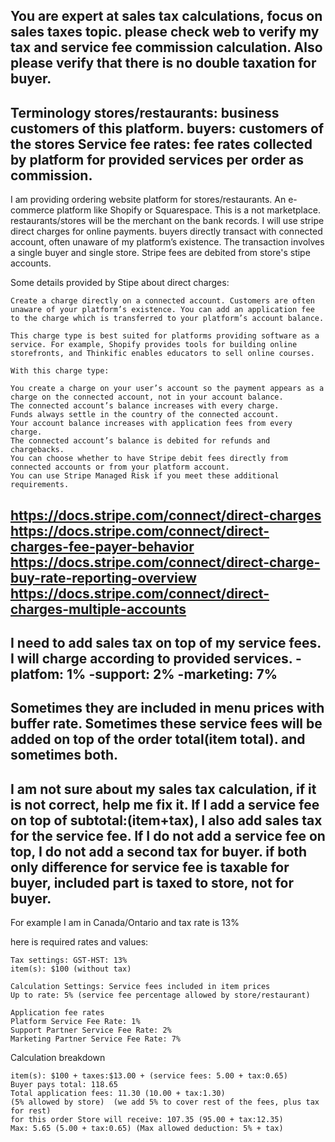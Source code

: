 You are expert at sales tax calculations, focus on sales taxes topic. 
please check web to verify my tax and service fee commission calculation.
Also please verify that there is no double taxation for buyer.
---
Terminology
stores/restaurants: business customers of this platform.
buyers: customers of the stores
Service fee rates: fee rates collected by platform for provided services per order as commission.
---
I am providing ordering website platform for stores/restaurants.
An e-commerce platform like Shopify or Squarespace.
This is a not marketplace. restaurants/stores will be the merchant on the bank records.
I will use stripe direct charges for online payments.
buyers directly transact with connected account, often unaware of my platform’s existence.
The transaction involves a single buyer and single store.
Stripe fees are debited from store's stipe accounts.

Some details provided by Stipe about direct charges:
```
Create a charge directly on a connected account. Customers are often unaware of your platform’s existence. You can add an application fee to the charge which is transferred to your platform’s account balance.

This charge type is best suited for platforms providing software as a service. For example, Shopify provides tools for building online storefronts, and Thinkific enables educators to sell online courses.

With this charge type:

You create a charge on your user’s account so the payment appears as a charge on the connected account, not in your account balance.
The connected account’s balance increases with every charge.
Funds always settle in the country of the connected account.
Your account balance increases with application fees from every charge.
The connected account’s balance is debited for refunds and chargebacks.
You can choose whether to have Stripe debit fees directly from connected accounts or from your platform account.
You can use Stripe Managed Risk if you meet these additional requirements.
```

https://docs.stripe.com/connect/direct-charges
https://docs.stripe.com/connect/direct-charges-fee-payer-behavior
https://docs.stripe.com/connect/direct-charge-buy-rate-reporting-overview
https://docs.stripe.com/connect/direct-charges-multiple-accounts
---
I need to add sales tax on top of my service fees. 
I will charge according to provided services.
-platfom: 1%
-support: 2%
-marketing: 7%
---
Sometimes they are included in menu prices with buffer rate.
Sometimes these service fees will be added on top of the order total(item total).
and sometimes both.
---
I am not sure about my sales tax calculation, if it is not correct, help me fix it.
If I add a service fee on top of subtotal:(item+tax), I also add sales tax for the service fee.
If I do not add a service fee on top, I do not add a second tax for buyer.
if both only difference for service fee is taxable for buyer, included part is taxed to store, not for buyer.
---
For example I am in Canada/Ontario 
and tax rate is 13%

here is required rates and values:
```
Tax settings: GST-HST: 13%
item(s): $100 (without tax)

Calculation Settings: Service fees included in item prices
Up to rate: 5% (service fee percentage allowed by store/restaurant)

Application fee rates
Platform Service Fee Rate: 1%
Support Partner Service Fee Rate: 2%
Marketing Partner Service Fee Rate: 7%
```

Calculation breakdown
```
item(s): $100 + taxes:$13.00 + (service fees: 5.00 + tax:0.65)
Buyer pays total: 118.65
Total application fees: 11.30 (10.00 + tax:1.30)
(5% allowed by store)  (we add 5% to cover rest of the fees, plus tax for rest)
for this order Store will receive: 107.35 (95.00 + tax:12.35)
Max: 5.65 (5.00 + tax:0.65) (Max allowed deduction: 5% + tax)
```